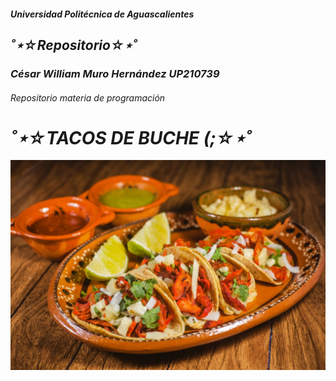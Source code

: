 ##### Universidad Politécnica de Aguascalientes
## ___˚⋆☆Repositorio☆⋆˚___
### ___César William Muro Hernández UP210739___
###### Repositorio materia de programación
# ___˚⋆☆TACOS DE BUCHE (;☆⋆˚___
![):](imagen/shutterstock_1022498464.jpg)
